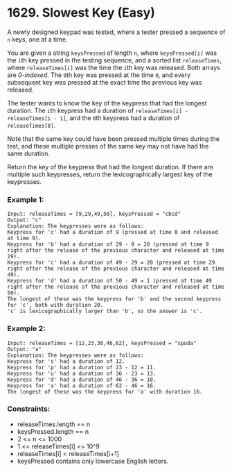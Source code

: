 # 1629. Slowest Key (Easy)

A newly designed keypad was tested, where a tester pressed a sequence of `n` keys, one at a time.

You are given a string `keysPressed` of length `n`, where `keysPressed[i]` was the `i`th key pressed in the testing sequence, and a sorted list `releaseTimes`, where `releaseTimes[i]` was the time the `i`th key was released. Both arrays are _0-indexed_. The `0`th key was pressed at the time `0`, and every subsequent key was pressed at the exact time the previous key was released.

The tester wants to know the key of the keypress that had the longest duration. The `i`th keypress had a duration of `releaseTimes[i] - releaseTimes[i - 1]`, and the `0`th keypress had a duration of `releaseTimes[0]`.

Note that the same key could have been pressed multiple times during the test, and these multiple presses of the same key may not have had the same duration.

Return the key of the keypress that had the longest duration. If there are multiple such keypresses, return the lexicographically largest key of the keypresses.

### Example 1:

```
Input: releaseTimes = [9,29,49,50], keysPressed = "cbcd"
Output: "c"
Explanation: The keypresses were as follows:
Keypress for 'c' had a duration of 9 (pressed at time 0 and released at time 9).
Keypress for 'b' had a duration of 29 - 9 = 20 (pressed at time 9 right after the release of the previous character and released at time 29).
Keypress for 'c' had a duration of 49 - 29 = 20 (pressed at time 29 right after the release of the previous character and released at time 49).
Keypress for 'd' had a duration of 50 - 49 = 1 (pressed at time 49 right after the release of the previous character and released at time 50).
The longest of these was the keypress for 'b' and the second keypress for 'c', both with duration 20.
'c' is lexicographically larger than 'b', so the answer is 'c'.
```

### Example 2:

```
Input: releaseTimes = [12,23,36,46,62], keysPressed = "spuda"
Output: "a"
Explanation: The keypresses were as follows:
Keypress for 's' had a duration of 12.
Keypress for 'p' had a duration of 23 - 12 = 11.
Keypress for 'u' had a duration of 36 - 23 = 13.
Keypress for 'd' had a duration of 46 - 36 = 10.
Keypress for 'a' had a duration of 62 - 46 = 16.
The longest of these was the keypress for 'a' with duration 16.
```

### Constraints:

- releaseTimes.length == n
- keysPressed.length == n
- 2 <= n <= 1000
- 1 <= releaseTimes[i] <= 10^9
- releaseTimes[i] < releaseTimes[i+1]
- keysPressed contains only lowercase English letters.
